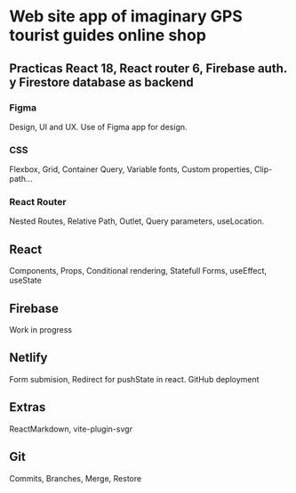 # Web site app of imaginary GPS tourist guides online shop

## Practicas React 18, React router 6, Firebase auth. y Firestore database as backend

### Figma

Design, UI and UX. Use of Figma app for design.

### CSS

Flexbox, Grid, Container Query, Variable fonts, Custom properties, Clip-path...

### React Router

Nested Routes, Relative Path, Outlet, Query parameters, useLocation.

## React

Components, Props, Conditional rendering, Statefull Forms, useEffect, useState

## Firebase

Work in progress

## Netlify

Form submision, Redirect for pushState in react. GitHub deployment

## Extras

ReactMarkdown, vite-plugin-svgr

## Git

Commits, Branches, Merge, Restore
